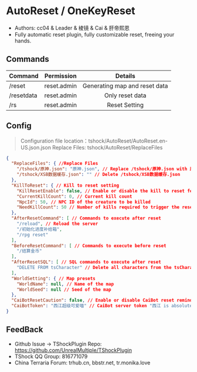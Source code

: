 # AutoReset / OneKeyReset

- Authors: cc04 & Leader & 棱镜 & Cai & 肝帝熙恩
- Fully automatic reset plugin, fully customizable reset, freeing your hands.

## Commands

| Command     | Permission  |            Details            |
|-------------|:-----------:|:-----------------------------:|
| /reset	     | reset.admin | Generating map and reset data |
| /resetdata	 | reset.admin |        Only reset data        |
| /rs	        | reset.admin |         Reset Setting         |


## Config
> Configuration file location：tshock/AutoReset/AutoReset.en-US.json.json
> Replace Files: tshock/AutoReset/ReplaceFiles
```json
{
  "ReplaceFiles": { //Replace Files
    "/tshock/原神.json": "原神.json", // Replace /tshock/原神.json with 原神.json
    "/tshock/XSB数据缓存.json": "" // Delete /tshock/XSB数据缓存.json
  },
  "KillToReset": { // Kill to reset setting
    "KillResetEnable": false, // Enable or disable the kill to reset feature
    "CurrentKillCount": 0, // Current kill count
    "NpcId": 50, // NPC ID of the creature to be killed
    "NeedKillCount": 50 // Number of kills required to trigger the reset
  },
  "AfterResetCommand": [ // Commands to execute after reset
    "/reload", // Reload the server
    "/初始化进度补给箱", 
    "/rpg reset"
  ],
  "BeforeResetCommand": [ // Commands to execute before reset
    "/结算金币" 
  ],
  "AfterResetSQL": [ // SQL commands to execute after reset
    "DELETE FROM tsCharacter" // Delete all characters from the tsCharacter table
  ],
  "WorldSetting": { // Map presets
    "WorldName": null, // Name of the map
    "WorldSeed": null // Seed of the map
  },
  "CaiBotResetCaution": false, // Enable or disable CaiBot reset reminders (CaiBot is a QQ Group BOT)
  "CaiBotToken": "西江超级可爱喵" // CaiBot server token "西江 is absolutely adorable!" 
}
```

## FeedBack
- Github Issue -> TShockPlugin Repo: https://github.com/UnrealMultiple/TShockPlugin
- TShock QQ Group: 816771079
- China Terraria Forum: trhub.cn, bbstr.net, tr.monika.love
